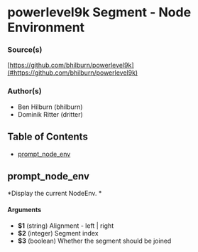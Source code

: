 # powerlevel9k Segment - Node Environment


### Source(s)

[https://github.com/bhilburn/powerlevel9k](#https://github.com/bhilburn/powerlevel9k)


### Author(s)

- Ben Hilburn (bhilburn)
- Dominik Ritter (dritter)


## Table of Contents

- [prompt_node_env](#prompt_node_env)

## prompt_node_env
*Display the current NodeEnv. *

#### Arguments

- **$1** (string) Alignment - left | right
- **$2** (integer) Segment index
- **$3** (boolean) Whether the segment should be joined


